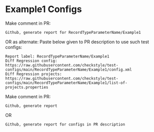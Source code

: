 # Example1 Configs
Make comment in PR:
```
Github, generate report for RecordTypeParameterName/Example1
```
OR as alternate:
Paste below given to PR description to use such test configs:
```
Report label: RecordTypeParameterName/Example1
Diff Regression config: https://raw.githubusercontent.com/checkstyle/test-configs/main/RecordTypeParameterName/Example1/config.xml
Diff Regression projects: https://raw.githubusercontent.com/checkstyle/test-configs/main/RecordTypeParameterName/Example1/list-of-projects.properties
```
Make comment in PR:
```
Github, generate report
```
OR
```
Github, generate report for configs in PR description
```
